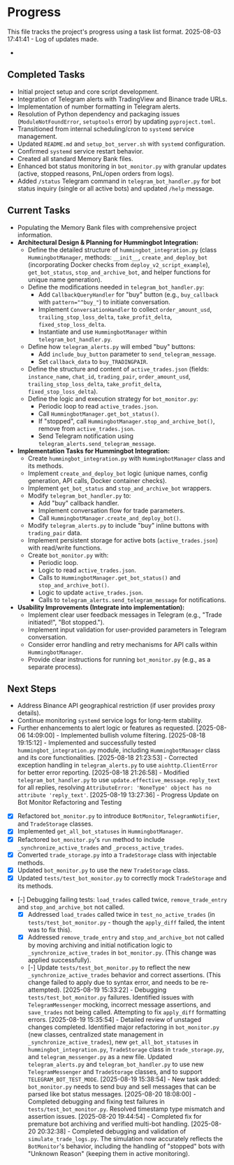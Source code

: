 # Progress

This file tracks the project's progress using a task list format.
2025-08-03 17:41:41 - Log of updates made.

*

## Completed Tasks

*   Initial project setup and core script development.
*   Integration of Telegram alerts with TradingView and Binance trade URLs.
*   Implementation of number formatting in Telegram alerts.
*   Resolution of Python dependency and packaging issues (`ModuleNotFoundError`, `setuptools` error) by updating `pyproject.toml`.
*   Transitioned from internal scheduling/cron to `systemd` service management.
*   Updated `README.md` and `setup_bot_server.sh` with `systemd` configuration.
*   Confirmed `systemd` service restart behavior.
*   Created all standard Memory Bank files.
*   Enhanced bot status monitoring in `bot_monitor.py` with granular updates (active, stopped reasons, PnL/open orders from logs).
*   Added `/status` Telegram command in `telegram_bot_handler.py` for bot status inquiry (single or all active bots) and updated `/help` message.

## Current Tasks

*   Populating the Memory Bank files with comprehensive project information.
*   **Architectural Design & Planning for Hummingbot Integration:**
    *   Define the detailed structure of `hummingbot_integration.py` (class `HummingbotManager`, methods: `__init__`, `create_and_deploy_bot` (incorporating Docker checks from `deploy_v2_script_example`), `get_bot_status`, `stop_and_archive_bot`, and helper functions for unique name generation).
    *   Define the modifications needed in `telegram_bot_handler.py`:
        *   Add `CallbackQueryHandler` for "buy" button (e.g., `buy_callback` with `pattern="^buy_"`) to initiate conversation.
        *   Implement `ConversationHandler` to collect `order_amount_usd`, `trailing_stop_loss_delta`, `take_profit_delta`, `fixed_stop_loss_delta`.
        *   Instantiate and use `HummingbotManager` within `telegram_bot_handler.py`.
    *   Define how `telegram_alerts.py` will embed "buy" buttons:
        *   Add `include_buy_button` parameter to `send_telegram_message`.
        *   Set `callback_data` to `buy_TRADINGPAIR`.
    *   Define the structure and content of `active_trades.json` (fields: `instance_name`, `chat_id`, `trading_pair`, `order_amount_usd`, `trailing_stop_loss_delta`, `take_profit_delta`, `fixed_stop_loss_delta`).
    *   Define the logic and execution strategy for `bot_monitor.py`:
        *   Periodic loop to read `active_trades.json`.
        *   Call `HummingbotManager.get_bot_status()`.
        *   If "stopped", call `HummingbotManager.stop_and_archive_bot()`, remove from `active_trades.json`.
        *   Send Telegram notification using `telegram_alerts.send_telegram_message`.
*   **Implementation Tasks for Hummingbot Integration:**
    *   Create `hummingbot_integration.py` with `HummingbotManager` class and its methods.
    *   Implement `create_and_deploy_bot` logic (unique names, config generation, API calls, Docker container checks).
    *   Implement `get_bot_status` and `stop_and_archive_bot` wrappers.
    *   Modify `telegram_bot_handler.py` to:
        *   Add "buy" callback handler.
        *   Implement conversation flow for trade parameters.
        *   Call `HummingbotManager.create_and_deploy_bot()`.
    *   Modify `telegram_alerts.py` to include "buy" inline buttons with `trading_pair` data.
    *   Implement persistent storage for active bots (`active_trades.json`) with read/write functions.
    *   Create `bot_monitor.py` with:
        *   Periodic loop.
        *   Logic to read `active_trades.json`.
        *   Calls to `HummingbotManager.get_bot_status()` and `stop_and_archive_bot()`.
        *   Logic to update `active_trades.json`.
        *   Calls to `telegram_alerts.send_telegram_message` for notifications.
*   **Usability Improvements (Integrate into implementation):**
    *   Implement clear user feedback messages in Telegram (e.g., "Trade initiated!", "Bot stopped.").
    *   Implement input validation for user-provided parameters in Telegram conversation.
    *   Consider error handling and retry mechanisms for API calls within `HummingbotManager`.
    *   Provide clear instructions for running `bot_monitor.py` (e.g., as a separate process).

## Next Steps

*   Address Binance API geographical restriction (if user provides proxy details).
*   Continue monitoring `systemd` service logs for long-term stability.
*   Further enhancements to alert logic or features as requested.
[2025-08-06 14:09:00] - Implemented bullish volume filtering.
[2025-08-18 19:15:12] - Implemented and successfully tested `hummingbot_integration.py` module, including `HummingbotManager` class and its core functionalities.
[2025-08-18 21:23:53] - Corrected exception handling in `telegram_alerts.py` to use `aiohttp.ClientError` for better error reporting.
[2025-08-18 21:26:58] - Modified `telegram_bot_handler.py` to use `update.effective_message.reply_text` for all replies, resolving `AttributeError: 'NoneType' object has no attribute 'reply_text'`.
[2025-08-19 13:27:36] - Progress Update on Bot Monitor Refactoring and Testing

*   [x] Refactored `bot_monitor.py` to introduce `BotMonitor`, `TelegramNotifier`, and `TradeStorage` classes.
*   [x] Implemented `get_all_bot_statuses` in `HummingbotManager`.
*   [x] Refactored `bot_monitor.py`'s `run` method to include `_synchronize_active_trades` and `_process_active_trades`.
*   [x] Converted `trade_storage.py` into a `TradeStorage` class with injectable methods.
*   [x] Updated `bot_monitor.py` to use the new `TradeStorage` class.
*   [x] Updated `tests/test_bot_monitor.py` to correctly mock `TradeStorage` and its methods.
*   [-] Debugging failing tests: `load_trades` called twice, `remove_trade_entry` and `stop_and_archive_bot` not called.
    *   [x] Addressed `load_trades` called twice in `test_no_active_trades` (in `tests/test_bot_monitor.py` - though the `apply_diff` failed, the intent was to fix this).
    *   [x] Addressed `remove_trade_entry` and `stop_and_archive_bot` not called by moving archiving and initial notification logic to `_synchronize_active_trades` in `bot_monitor.py`. (This change was applied successfully).
    *   [-] Update `tests/test_bot_monitor.py` to reflect the new `_synchronize_active_trades` behavior and correct assertions. (This change failed to apply due to syntax error, and needs to be re-attempted).
[2025-08-19 15:33:22] - Debugging `tests/test_bot_monitor.py` failures. Identified issues with `TelegramMessenger` mocking, incorrect message assertions, and `save_trades` not being called. Attempting to fix `apply_diff` formatting errors.
[2025-08-19 15:35:54] - Detailed review of unstaged changes completed. Identified major refactoring in `bot_monitor.py` (new classes, centralized state management in `_synchronize_active_trades`), new `get_all_bot_statuses` in `hummingbot_integration.py`, `TradeStorage` class in `trade_storage.py`, and `telegram_messenger.py` as a new file. Updated `telegram_alerts.py` and `telegram_bot_handler.py` to use new `TelegramMessenger` and `TradeStorage` classes, and to support `TELEGRAM_BOT_TEST_MODE`.
[2025-08-19 15:38:54] - New task added: `bot_monitor.py` needs to send buy and sell messages that can be parsed like bot status messages.
[2025-08-20 18:08:00] - Completed debugging and fixing test failures in `tests/test_bot_monitor.py`. Resolved timestamp type mismatch and assertion issues.
[2025-08-20 19:44:54] - Completed fix for premature bot archiving and verified multi-bot handling.
[2025-08-20 20:32:38] - Completed debugging and validation of `simulate_trade_logs.py`. The simulation now accurately reflects the `BotMonitor`'s behavior, including the handling of "stopped" bots with "Unknown Reason" (keeping them in active monitoring).